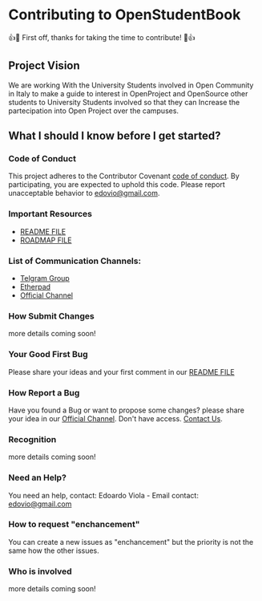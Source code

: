 # Contributing to OpenStudentBook

:+1::tada: First off, thanks for taking the time to contribute! :tada::+1:

## Project Vision
We are working With the University Students involved in Open Community in Italy to make a guide to interest in OpenProject
and OpenSource  other students to University Students involved so that they can Increase the partecipation into Open Project 
over the campuses.

## What I should I know before I get started?

### Code of Conduct

This project adheres to the Contributor Covenant [code of conduct](https://github.com/edovio/OpenStudentBook/blob/master/CodeOfConduct.md). By participating, you are expected to uphold this code. 
Please report unacceptable behavior to edovio@gmail.com.

### Important Resources
* [README FILE](https://github.com/edovio/OpenStudentBook/blob/master/README.md)
* [ROADMAP FILE](https://github.com/edovio/OpenStudentBook/blob/master/roadmap.md)

### List of Communication Channels:
* [Telgram Group](https://telegram.me/joinchat/B1cgtAocfekH_IHdviePDA)
* [Etherpad](https://public.etherpad-mozilla.org/p/PlaybookUniversitario)
* [Official Channel](https://chat.mozillaitalia.org/channel/openstudentbook)

### How Submit Changes
more details coming soon!

### Your Good First Bug
Please share your ideas and your first comment in our [README FILE](https://github.com/edovio/OpenStudentBook/blob/master/README.md)

### How Report a Bug
Have you found a Bug or want to propose some changes? please share your idea in our [Official Channel](https://chat.mozillaitalia.org/channel/openstudentbook). Don't have access. [Contact Us](edovio@gmail.com).

### Recognition
more details coming soon!

### Need an Help?
You need an help, contact: Edoardo Viola - Email contact: edovio@gmail.com

### How to request "enchancement"
You can create a new issues as "enchancement" but the priority is not the same how the other issues.

### Who is involved
more details coming soon!


